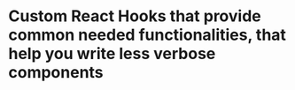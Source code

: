 # Custom React Hooks that provide common needed functionalities, that help you write less verbose components